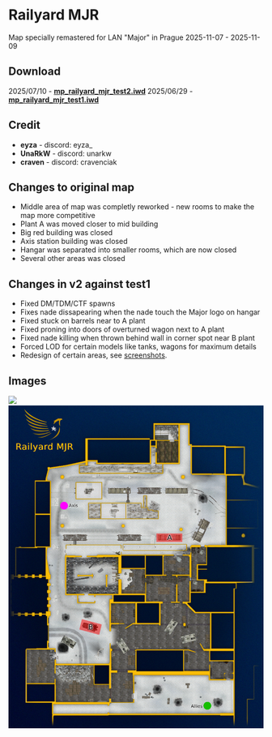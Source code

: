 # Railyard MJR
Map specially remastered for LAN "Major" in Prague 2025-11-07 - 2025-11-09

## Download
2025/07/10 - **[mp_railyard_mjr_test2.iwd](https://github.com/eyza-cod2/mp_railyard_mjr/releases/download/test2/mp_railyard_mjr_test2.iwd)**
2025/06/29 - **[mp_railyard_mjr_test1.iwd](https://github.com/eyza-cod2/mp_railyard_mjr/releases/download/test1/mp_railyard_mjr_test1.iwd)**

## Credit
- **eyza** - discord: eyza_
- **UnaRkW** - discord: unarkw
- **craven** - discord: cravenciak

## Changes to original map
- Middle area of map was completly reworked - new rooms to make the map more competitive
- Plant A was moved closer to mid building
- Big red building was closed
- Axis station building was closed
- Hangar was separated into smaller rooms, which are now closed
- Several other areas was closed

## Changes in v2 against test1
- Fixed DM/TDM/CTF spawns
- Fixes nade dissapearing when the nade touch the Major logo on hangar
- Fixed stuck on barrels near to A plant
- Fixed proning into doors of overturned wagon next to A plant
- Fixed nade killing when thrown behind wall in corner spot near B plant
- Forced LOD for certain models like tanks, wagons for maximum details
- Redesign of certain areas, see [screenshots](https://github.com/eyza-cod2/mp_railyard_mjr/releases/tag/test2).

## Images
<img src="/images/loadscreen.png" />
<img src="/images/map.png" />

